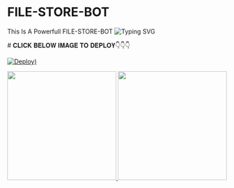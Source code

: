 # FILE-STORE-BOT
This Is A Powerfull FILE-STORE-BOT
![Typing SVG](https://readme-typing-svg.herokuapp.com/?lines=Welcome+To+𝙰𝙺+𝙵𝙸𝙻𝙴+𝚂𝚃𝙾𝚁𝙴+𝙱𝙾𝚃!;created+by+🅝🅐🅡🅤🅣🅞!;A+simple+FileStore+Bot!;and+all+features!)
</p>
# 𝐂𝐋𝐈𝐂𝐊 𝐁𝐄𝐋𝐎𝐖 𝐈𝐌𝐀𝐆𝐄 𝐓𝐎 𝐃𝐄𝐏𝐋𝐎𝐘👇👇👇



[![Deploy](https://telegra.ph/file/18bec454cb18ba0a811fc.jpg))](https://heroku.com/deploy?template=https://github.com/Abhyudak/FILE-STORE-BOT )                                                   

<p align="center">
  <a href="https://www.python.org">
    <img src="http://ForTheBadge.com/images/badges/made-with-python.svg" width ="250">
  </a>
  <a href="https://t.me/Toxicboymx">
     <img src="https://github.com/Abhyudak/FILE-STORE-BOT)/blob/main/resources/madebyAklucashood-badge.svg" width="250">
  </a><br>
  <a href="https://t.me/Ak_updates_botz">
